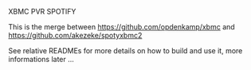 XBMC PVR SPOTIFY

This is the merge between 
https://github.com/opdenkamp/xbmc
and 
https://github.com/akezeke/spotyxbmc2

See relative READMEs for more details on how to build and use it, more informations later ...
